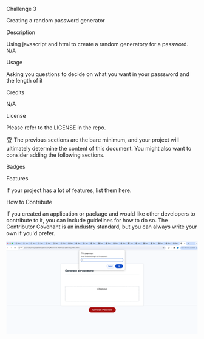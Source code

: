 Challenge 3

Creating a random password generator

Description

Using javascript and html to create a random generatory for a password.
N/A

Usage

Asking you questions to decide on what you want in your passsword and the length of it

Credits

N/A

License

Please refer to the LICENSE in the repo.

🏆 The previous sections are the bare minimum, and your project will ultimately determine the content of this document. You might also want to consider adding the following sections.

Badges

Features

If your project has a lot of features, list them here.

How to Contribute

If you created an application or package and would like other developers to contribute to it, you can include guidelines for how to do so. The Contributor Covenant is an industry standard, but you can always write your own if you'd prefer.

![image](image1.png)